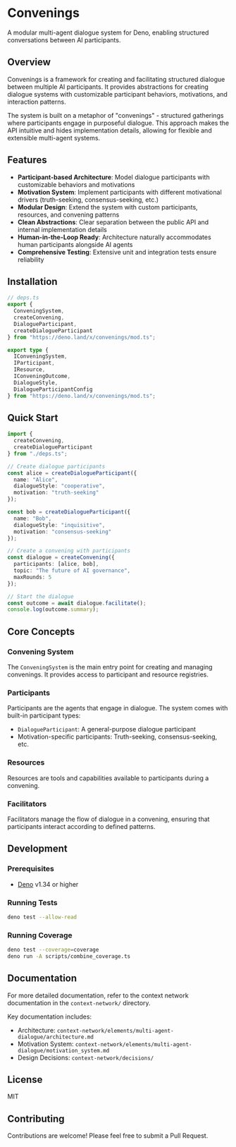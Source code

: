 # Convenings

A modular multi-agent dialogue system for Deno, enabling structured conversations between AI participants.

## Overview

Convenings is a framework for creating and facilitating structured dialogue between multiple AI participants. It provides abstractions for creating dialogue systems with customizable participant behaviors, motivations, and interaction patterns.

The system is built on a metaphor of "convenings" - structured gatherings where participants engage in purposeful dialogue. This approach makes the API intuitive and hides implementation details, allowing for flexible and extensible multi-agent systems.

## Features

- **Participant-based Architecture**: Model dialogue participants with customizable behaviors and motivations
- **Motivation System**: Implement participants with different motivational drivers (truth-seeking, consensus-seeking, etc.)
- **Modular Design**: Extend the system with custom participants, resources, and convening patterns
- **Clean Abstractions**: Clear separation between the public API and internal implementation details
- **Human-in-the-Loop Ready**: Architecture naturally accommodates human participants alongside AI agents
- **Comprehensive Testing**: Extensive unit and integration tests ensure reliability

## Installation

```typescript
// deps.ts
export { 
  ConveningSystem,
  createConvening,
  DialogueParticipant,
  createDialogueParticipant
} from "https://deno.land/x/convenings/mod.ts";

export type {
  IConveningSystem,
  IParticipant,
  IResource,
  IConveningOutcome,
  DialogueStyle,
  DialogueParticipantConfig
} from "https://deno.land/x/convenings/mod.ts";
```

## Quick Start

```typescript
import { 
  createConvening, 
  createDialogueParticipant 
} from "./deps.ts";

// Create dialogue participants
const alice = createDialogueParticipant({
  name: "Alice",
  dialogueStyle: "cooperative",
  motivation: "truth-seeking"
});

const bob = createDialogueParticipant({
  name: "Bob",
  dialogueStyle: "inquisitive",
  motivation: "consensus-seeking"
});

// Create a convening with participants
const dialogue = createConvening({
  participants: [alice, bob],
  topic: "The future of AI governance",
  maxRounds: 5
});

// Start the dialogue
const outcome = await dialogue.facilitate();
console.log(outcome.summary);
```

## Core Concepts

### Convening System

The `ConveningSystem` is the main entry point for creating and managing convenings. It provides access to participant and resource registries.

### Participants

Participants are the agents that engage in dialogue. The system comes with built-in participant types:

- `DialogueParticipant`: A general-purpose dialogue participant
- Motivation-specific participants: Truth-seeking, consensus-seeking, etc.

### Resources

Resources are tools and capabilities available to participants during a convening.

### Facilitators

Facilitators manage the flow of dialogue in a convening, ensuring that participants interact according to defined patterns.

## Development

### Prerequisites

- [Deno](https://deno.land/) v1.34 or higher

### Running Tests

```bash
deno test --allow-read
```

### Running Coverage

```bash
deno test --coverage=coverage
deno run -A scripts/combine_coverage.ts
```

## Documentation

For more detailed documentation, refer to the context network documentation in the `context-network/` directory.

Key documentation includes:

- Architecture: `context-network/elements/multi-agent-dialogue/architecture.md`
- Motivation System: `context-network/elements/multi-agent-dialogue/motivation_system.md`
- Design Decisions: `context-network/decisions/`

## License

MIT

## Contributing

Contributions are welcome! Please feel free to submit a Pull Request.

